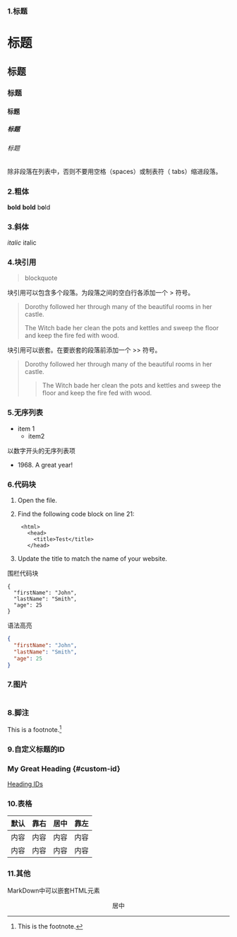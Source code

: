 ### 1.标题
# 标题
## 标题
### 标题
#### 标题
##### 标题
###### 标题

除非段落在列表中，否则不要用空格（spaces）或制表符（ tabs）缩进段落。

### 2.粗体
**bold**
__bold__
b**o**ld

### 3.斜体
*italic*
i*t*alic

### 4.块引用
> blockquote

块引用可以包含多个段落。为段落之间的空白行各添加一个 > 符号。
> Dorothy followed her through many of the beautiful rooms in her castle.
>
> The Witch bade her clean the pots and kettles and sweep the floor and keep the fire fed with wood.

块引用可以嵌套。在要嵌套的段落前添加一个 >> 符号。
> Dorothy followed her through many of the beautiful rooms in her castle.
>
>> The Witch bade her clean the pots and kettles and sweep the floor and keep the fire fed with wood.
### 5.无序列表
- item 1
  - item2

以数字开头的无序列表项
- 1968\. A great year!

### 6.代码块
1. Open the file.
2. Find the following code block on line 21:

        <html>
          <head>
            <title>Test</title>
          </head>

3. Update the title to match the name of your website.

围栏代码块
```
{
  "firstName": "John",
  "lastName": "Smith",
  "age": 25
}
```

语法高亮
```json
{
  "firstName": "John",
  "lastName": "Smith",
  "age": 25
}
```
### 7.图片
![]()

### 8.脚注
This is a footnote.[^1]

[^1]: This is the footnote.

### 9.自定义标题的ID
### My Great Heading {#custom-id}
[Heading IDs](#heading-ids)

### 10.表格
| 默认 | 靠右 | 居中  | 靠左 |
| ---- | ---: | :---: | :--- |
| 内容 | 内容 | 内容  | 内容 |
| 内容 | 内容 | 内容  | 内容 |

### 11.其他
MarkDown中可以嵌套HTML元素
<div align="center">居中</div>